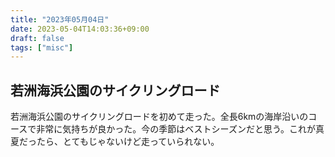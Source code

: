 ```yaml
---
title: "2023年05月04日"
date: 2023-05-04T14:03:36+09:00
draft: false
tags: ["misc"]
---
```


## 若洲海浜公園のサイクリングロード

若洲海浜公園のサイクリングロードを初めて走った。全長6kmの海岸沿いのコースで非常に気持ちが良かった。今の季節はベストシーズンだと思う。これが真夏だったら、とてもじゃないけど走っていられない。